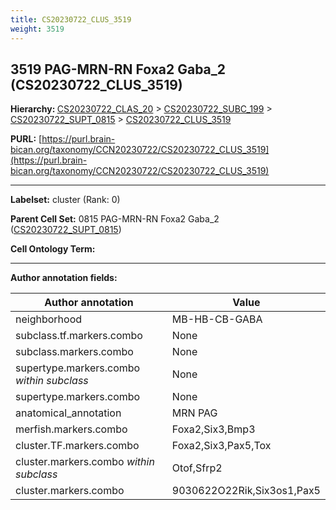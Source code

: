 ```yaml
---
title: CS20230722_CLUS_3519
weight: 3519
---
```

## 3519 PAG-MRN-RN Foxa2 Gaba_2 (CS20230722_CLUS_3519)
<b>Hierarchy: </b>
[CS20230722_CLAS_20](../CS20230722_CLAS_20) >
[CS20230722_SUBC_199](../CS20230722_SUBC_199) >
[CS20230722_SUPT_0815](../CS20230722_SUPT_0815) >
[CS20230722_CLUS_3519](../CS20230722_CLUS_3519)

**PURL:** [https://purl.brain-bican.org/taxonomy/CCN20230722/CS20230722_CLUS_3519](https://purl.brain-bican.org/taxonomy/CCN20230722/CS20230722_CLUS_3519)

---


**Labelset:** cluster (Rank: 0)

**Parent Cell Set:** 0815 PAG-MRN-RN Foxa2 Gaba_2 ([CS20230722_SUPT_0815](../CS20230722_SUPT_0815))



**Cell Ontology Term:** 

[MARKER GENES.]: #


---

[TRANSFERRED ANNOTATIONS.]: #


[AUTHOR ANNOTATION FIELDS.]: #


**Author annotation fields:**

| Author annotation | Value |
|-------------------|-------|
|neighborhood|MB-HB-CB-GABA|
|subclass.tf.markers.combo|None|
|subclass.markers.combo|None|
|supertype.markers.combo _within subclass_|None|
|supertype.markers.combo|None|
|anatomical_annotation|MRN PAG|
|merfish.markers.combo|Foxa2,Six3,Bmp3|
|cluster.TF.markers.combo|Foxa2,Six3,Pax5,Tox|
|cluster.markers.combo _within subclass_|Otof,Sfrp2|
|cluster.markers.combo|9030622O22Rik,Six3os1,Pax5|
